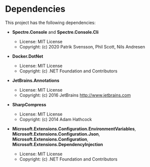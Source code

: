 # Dependencies

This project has the following dependencies:

- **Spectre.Console** and **Spectre.Console.Cli**
    - License: MIT License
    - Copyright: (c) 2020 Patrik Svensson, Phil Scott, Nils Andresen

- **Docker.DotNet**
    - License: MIT License
    - Copyright: (c) .NET Foundation and Contributors

- **JetBrains.Annotations**
    - License: MIT License
    - Copyright: (c) 2016 JetBrains http://www.jetbrains.com

- **SharpCompress**
    - License: MIT License
    - Copyright: (c) 2014 Adam Hathcock

- **Microsoft.Extensions.Configuration.EnvironmentVariables**, **Microsoft.Extensions.Configuration.Json**, **Microsoft.Extensions.Configuration**, **Microsoft.Extensions.DependencyInjection**
    - License: MIT License
    - Copyright: (c) .NET Foundation and Contributors
